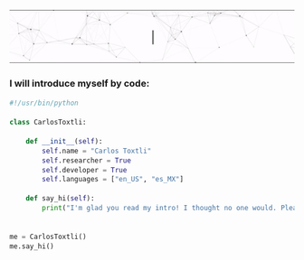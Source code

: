 ![Hey, I'm Carlos 👋](https://raw.githubusercontent.com/toxtli/toxtli/main/gitvid.gif)

### I will introduce myself by code:

```python
#!/usr/bin/python

class CarlosToxtli:

    def __init__(self):
        self.name = "Carlos Toxtli"
        self.researcher = True
        self.developer = True
        self.languages = ["en_US", "es_MX"]

    def say_hi(self):
        print("I'm glad you read my intro! I thought no one would. Please also visit my 90s website carlostoxtli.com")


me = CarlosToxtli()
me.say_hi()
```

<!-- ## 👨‍💻 This week, I spent my time on:

[![zhenye's wakatime stats](https://github-readme-stats.vercel.app/api/wakatime?username=nazhenye&line_height=27&title_color=6aa6f8&text_color=8a919a&icon_color=6aa6f8&bg_color=22272e)](https://github.com/anuraghazra/github-readme-stats) -->

<!--
**toxtli/toxtli** is a ✨ _special_ ✨ repository because its `README.md` (this file) appears on your GitHub profile.

Here are some ideas to get you started:

- 🔭 I’m currently working on ...
- 🌱 I’m currently learning ...
- 👯 I’m looking to collaborate on ...
- 🤔 I’m looking for help with ...
- 💬 Ask me about ...
- 📫 How to reach me: ...
- 😄 Pronouns: ...
- ⚡ Fun fact: ...
-->
